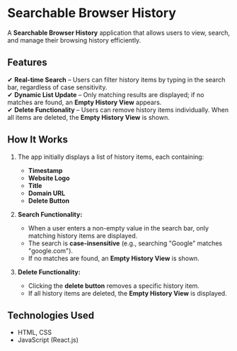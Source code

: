# Searchable Browser History  

A **Searchable Browser History** application that allows users to view, search, and manage their browsing history efficiently.  

## Features  

✔ **Real-time Search** – Users can filter history items by typing in the search bar, regardless of case sensitivity.  
✔ **Dynamic List Update** – Only matching results are displayed; if no matches are found, an **Empty History View** appears.  
✔ **Delete Functionality** – Users can remove history items individually. When all items are deleted, the **Empty History View** is shown.  

## How It Works  

1. The app initially displays a list of history items, each containing:  
   - **Timestamp**  
   - **Website Logo**  
   - **Title**  
   - **Domain URL**  
   - **Delete Button**  
   
2. **Search Functionality:**  
   - When a user enters a non-empty value in the search bar, only matching history items are displayed.  
   - The search is **case-insensitive** (e.g., searching "Google" matches "google.com").  
   - If no matches are found, an **Empty History View** is shown.  

3. **Delete Functionality:**  
   - Clicking the **delete button** removes a specific history item.  
   - If all history items are deleted, the **Empty History View** is displayed.  

## Technologies Used  

- HTML, CSS  
- JavaScript (React.js)  
